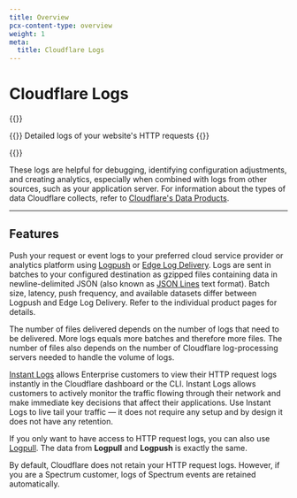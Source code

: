 ```yaml
---
title: Overview
pcx-content-type: overview
weight: 1
meta:
  title: Cloudflare Logs
---
```


# Cloudflare Logs 

{{<beta>}}

{{<description>}}
Detailed logs of your website's HTTP requests
{{</description>}}

{{<plan type="enterprise">}}

These logs are helpful for debugging, identifying configuration adjustments, and creating analytics, especially when combined with logs from other sources, such as your application server. For information about the types of data Cloudflare collects, refer to [Cloudflare's Data Products](/fundamentals/data-products/).

---

## Features

Push your request or event logs to your preferred cloud service provider or analytics platform using [Logpush](/logs/get-started/) or [Edge Log Delivery](/logs/edge-log-delivery/). Logs are sent in batches to your configured destination as gzipped files containing data in newline-delimited JSON (also known as [JSON Lines](https://jsonlines.org/) text format). Batch size, latency, push frequency, and available datasets differ between Logpush and Edge Log Delivery. Refer to the individual product pages for details.

The number of files delivered depends on the number of logs that need to be delivered. More logs equals more batches and therefore more files. The number of files also depends on the number of Cloudflare log-processing servers needed to handle the volume of logs.

[Instant Logs](/logs/instant-logs/) allows Enterprise customers to view their HTTP request logs instantly in the Cloudflare dashboard or the CLI. Instant Logs allows customers to actively monitor the traffic flowing through their network and make immediate key decisions that affect their applications. Use Instant Logs to live tail your traffic — it does not require any setup and by design it does not have any retention.

If you only want to have access to HTTP request logs, you can also use [Logpull](/logs/logpull/). The data from **Logpull** and **Logpush** is exactly the same.

By default, Cloudflare does not retain your HTTP request logs. However, if you are a Spectrum customer, logs of Spectrum events are retained automatically.
